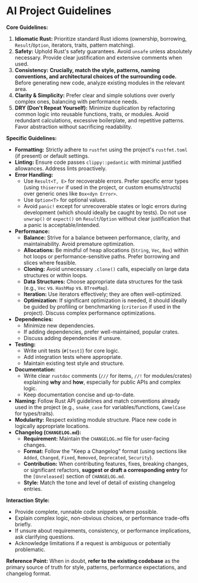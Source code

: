 # AI Project Guidelines

**Core Guidelines:**

1.  **Idiomatic Rust:** Prioritize standard Rust idioms (ownership, borrowing, `Result`/`Option`, iterators, traits, pattern matching).
2.  **Safety:** Uphold Rust's safety guarantees. Avoid `unsafe` unless absolutely necessary. Provide clear justification and extensive comments when used.
3.  **Consistency:** **Crucially, match the style, patterns, naming conventions, and architectural choices of the surrounding code.** Before generating new code, analyze existing modules in the relevant area.
4.  **Clarity & Simplicity:** Prefer clear and simple solutions over overly complex ones, balancing with performance needs.
5. **DRY (Don't Repeat Yourself):** Minimize duplication by refactoring common logic into reusable functions, traits, or modules. Avoid redundant calculations, excessive boilerplate, and repetitive patterns. Favor abstraction without sacrificing readability.

**Specific Guidelines:**

* **Formatting:** Strictly adhere to `rustfmt` using the project's `rustfmt.toml` (if present) or default settings.
* **Linting:** Ensure code passes `clippy::pedantic` with minimal justified allowances. Address lints proactively.
* **Error Handling:**
    * Use `Result<T, E>` for recoverable errors. Prefer specific error types (using `thiserror` if used in the project, or custom enums/structs) over generic ones like `Box<dyn Error>`.
    * Use `Option<T>` for optional values.
    * Avoid `panic!` except for unrecoverable states or logic errors during development (which should ideally be caught by tests). Do not use `unwrap()` or `expect()` on `Result`/`Option` without clear justification that a panic is acceptable/intended.
* **Performance:**
    * **Balance:** Strive for a balance between performance, clarity, and maintainability. Avoid premature optimization.
    * **Allocations:** Be mindful of heap allocations (`String`, `Vec`, `Box`) within hot loops or performance-sensitive paths. Prefer borrowing and slices where feasible.
    * **Cloning:** Avoid unnecessary `.clone()` calls, especially on large data structures or within loops.
    * **Data Structures:** Choose appropriate data structures for the task (e.g., `Vec` vs. `HashMap` vs. `BTreeMap`).
    * **Iteration:** Use iterators effectively; they are often well-optimized.
    * **Optimization:** If significant optimization is needed, it should ideally be guided by profiling or benchmarking (`criterion` if used in the project). Discuss complex performance optimizations.
* **Dependencies:**
    * Minimize new dependencies.
    * If adding dependencies, prefer well-maintained, popular crates.
    * Discuss adding dependencies if unsure.
* **Testing:**
    * Write unit tests (`#[test]`) for core logic.
    * Add integration tests where appropriate.
    * Maintain existing test style and structure.
* **Documentation:**
    * Write clear `rustdoc` comments (`///` for items, `//!` for modules/crates) explaining **why** and **how**, especially for public APIs and complex logic.
    * Keep documentation concise and up-to-date.
* **Naming:** Follow Rust API guidelines and match conventions already used in the project (e.g., `snake_case` for variables/functions, `CamelCase` for types/traits).
* **Modularity:** Respect existing module structure. Place new code in logically appropriate locations.
* **Changelog (`CHANGELOG.md`):**
    * **Requirement:** Maintain the `CHANGELOG.md` file for user-facing changes.
    * **Format:** Follow the "Keep a Changelog" format (using sections like `Added`, `Changed`, `Fixed`, `Removed`, `Deprecated`, `Security`).
    * **Contribution:** When contributing features, fixes, breaking changes, or significant refactors, **suggest or draft a corresponding entry** for the `[Unreleased]` section of `CHANGELOG.md`.
    * **Style:** Match the tone and level of detail of existing changelog entries.

**Interaction Style:**

* Provide complete, runnable code snippets where possible.
* Explain complex logic, non-obvious choices, or performance trade-offs briefly.
* If unsure about requirements, consistency, or performance implications, ask clarifying questions.
* Acknowledge limitations if a request is ambiguous or potentially problematic.

**Reference Point:** When in doubt, **refer to the existing codebase** as the primary source of truth for style, patterns, performance expectations, and changelog format.